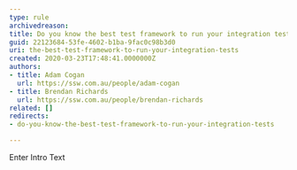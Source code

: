 ```yaml
---
type: rule
archivedreason: 
title: Do you know the best test framework to run your integration tests?
guid: 22123684-53fe-4602-b1ba-9fac0c98b3d0
uri: the-best-test-framework-to-run-your-integration-tests
created: 2020-03-23T17:48:41.0000000Z
authors:
- title: Adam Cogan
  url: https://ssw.com.au/people/adam-cogan
- title: Brendan Richards
  url: https://ssw.com.au/people/brendan-richards
related: []
redirects:
- do-you-know-the-best-test-framework-to-run-your-integration-tests

---
```



Enter Intro Text
<br><excerpt class='endintro'></excerpt><br>



